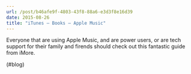 ```yaml
---
url: /post/b46afe9f-4803-43f8-88a6-e3d3f8e16d39
date: 2015-08-26
title: "iTunes – Books – Apple Music"
---
```


Everyone that are using Apple Music, and are power users, or are tech support for their family and firends should check out this fantastic guide from iMore.



(#blog)